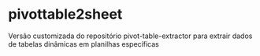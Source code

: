 # pivottable2sheet
Versão customizada do repositório pivot-table-extractor para extrair dados de tabelas dinâmicas em planilhas específicas